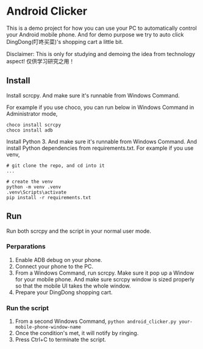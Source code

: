 # Android Clicker

This is a demo project for how you can use your PC to automatically control
your Android mobile phone. And for demo purpose we try to auto click
DingDong(叮咚买菜)'s shopping cart a little bit.

Disclaimer: This is only for studying and demoing the idea from technology
aspect! 仅供学习研究之用！

## Install

Install scrcpy. And make sure it's runnable from Windows Command.

For example if you use choco, you can run below in Windows Command in Administrator mode,

```
choco install scrcpy
choco install adb
```

Install Python 3. And make sure it's runnable from Windows Command.
And install Python dependencies from requirements.txt.
For example if you use venv,

```
# git clone the repo, and cd into it 
...

# create the venv
python -m venv .venv
.venv\Scripts\activate
pip install -r requirements.txt
```

## Run

Run both scrcpy and the script in your normal user mode.

### Perparations

1. Enable ADB debug on your phone.
1. Connect your phone to the PC. 
1. From a Windows Command, run scrcpy.
Make sure it pop up a Window for your mobile phone. 
And make sure scrcpy window is sized properly so that the mobile UI takes the whole window.
1. Prepare your DingDong shopping cart.

### Run the script

1. From a second Windows Command, `python android_clicker.py your-mobile-phone-window-name`
1. Once the condition's met, it will notify by ringing.
1. Press Ctrl+C to terminate the script.
